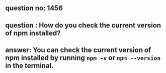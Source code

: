 
      
## question no: 1456

## question : How do you check the current version of npm installed?

## answer: You can check the current version of npm installed by running `npm -v` or `npm --version` in the terminal.
      